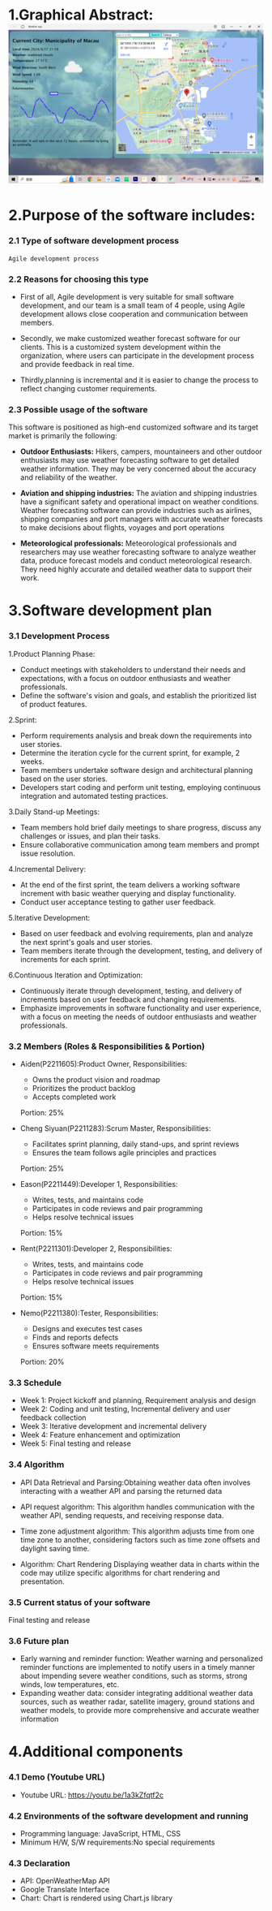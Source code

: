 # 1.Graphical Abstract: <img src=img/p1.png>

# 2.Purpose of the software includes:
 ### 2.1 Type of software development process
    Agile development process

 ### 2.2 Reasons for choosing this type
   - First of all, Agile development is very suitable for small software development, and our team is a small team of 4 people, using Agile development allows close cooperation and communication between members.

   - Secondly, we make customized weather forecast software for our clients. This is a customized system development within the organization, where users can participate in the development process and provide feedback in real time.

   - Thirdly,planning is incremental and it is easier to change the process to reflect changing customer requirements.

 ### 2.3 Possible usage of the software
This software is positioned as high-end customized software and its target market is primarily the following:
- **Outdoor Enthusiasts:** Hikers, campers, mountaineers and other outdoor enthusiasts may use weather forecasting software to get detailed weather information. They may be very concerned about the accuracy and reliability of the weather.

- **Aviation and shipping industries:** The aviation and shipping industries have a significant safety and operational impact on weather conditions. Weather forecasting software can provide industries such as airlines, shipping companies and port managers with accurate weather forecasts to make decisions about flights, voyages and port operations

- **Meteorological professionals:** Meteorological professionals and researchers may use weather forecasting software to analyze weather data, produce forecast models and conduct meteorological research. They need highly accurate and detailed weather data to support their work.

# 3.Software development plan
 ### 3.1 Development Process
1.Product Planning Phase:
- Conduct meetings with stakeholders to understand their needs and expectations, with a focus on outdoor enthusiasts and weather professionals.
- Define the software's vision and goals, and establish the prioritized list of product features.

2.Sprint:
- Perform requirements analysis and break down the requirements into user stories.
- Determine the iteration cycle for the current sprint, for example, 2 weeks.
- Team members undertake software design and architectural planning based on the user stories.
- Developers start coding and perform unit testing, employing continuous integration and automated testing practices.

3.Daily Stand-up Meetings:
- Team members hold brief daily meetings to share progress, discuss any challenges or issues, and plan their tasks.
- Ensure collaborative communication among team members and prompt issue resolution.

4.Incremental Delivery:
- At the end of the first sprint, the team delivers a working software increment with basic weather querying and display functionality.
- Conduct user acceptance testing to gather user feedback.

5.Iterative Development:
- Based on user feedback and evolving requirements, plan and analyze the next sprint's goals and user stories.
- Team members iterate through the development, testing, and delivery of increments for each sprint.

6.Continuous Iteration and Optimization:
- Continuously iterate through development, testing, and delivery of increments based on user feedback and changing requirements.
- Emphasize improvements in software functionality and user experience, with a focus on meeting the needs of outdoor enthusiasts and weather professionals.
 ### 3.2 Members (Roles & Responsibilities & Portion)
- Aiden(P2211605):Product Owner,
Responsibilities:
  - Owns the product vision and roadmap
  - Prioritizes the product backlog
  - Accepts completed work
    
  Portion: 25%

- Cheng Siyuan(P2211283):Scrum Master,
Responsibilities:
  - Facilitates sprint planning, daily stand-ups, and sprint reviews
  - Ensures the team follows agile principles and practices

  Portion: 25%
  <br>
- Eason(P2211449):Developer 1,
Responsibilities:
  - Writes, tests, and maintains code
  - Participates in code reviews and pair programming
  - Helps resolve technical issues

  Portion: 15%
  <br>
- Rent(P2211301):Developer 2,
Responsibilities:
  - Writes, tests, and maintains code
  - Participates in code reviews and pair programming
  - Helps resolve technical issues

  Portion: 15%
  <br>
- Nemo(P2211380):Tester,
Responsibilities:
  - Designs and executes test cases
  - Finds and reports defects
  - Ensures software meets requirements

  Portion: 20%

 ### 3.3 Schedule
- Week 1: Project kickoff and planning, Requirement analysis and design
- Week 2: Coding and unit testing, Incremental delivery and user feedback collection
- Week 3: Iterative development and incremental delivery
- Week 4: Feature enhancement and optimization
- Week 5: Final testing and release
 ### 3.4 Algorithm
- API Data Retrieval and Parsing:Obtaining weather data often involves interacting with a weather API and parsing the returned data

- API request algorithm: This algorithm handles communication with the weather API, sending requests, and receiving response data.

- Time zone adjustment algorithm: This algorithm adjusts time from one time zone to another, considering factors such as time zone offsets and daylight saving time.

- Algorithm: Chart Rendering
Displaying weather data in charts within the code may utilize specific algorithms for chart rendering and presentation.
 ### 3.5 Current status of your software
Final testing and release
 ### 3.6 Future plan
- Early warning and reminder function: Weather warning and personalized reminder functions are implemented to notify users in a timely manner about impending severe weather conditions, such as storms, strong winds, low temperatures, etc.
- Expanding weather data: consider integrating additional weather data sources, such as weather radar, satellite imagery, ground stations and weather models, to provide more comprehensive and accurate weather information

# 4.Additional components
### 4.1 Demo (Youtube URL)
- Youtube URL: https://youtu.be/1a3kZfqtf2c
### 4.2 Environments of the software development and running
- Programming language: JavaScript, HTML, CSS
-  Minimum H/W, S/W requirements:No special requirements

### 4.3 Declaration
- API: OpenWeatherMap API
- Google Translate Interface
- Chart: Chart is rendered using Chart.js library
